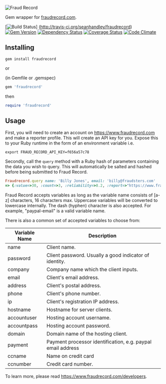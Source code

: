 ![Fraud Record](http://fraudrecord.com/images/logo.png)

Gem wrapper for [fraudrecord.com](https://fraudrecord.com).

[![Build Status](https://secure.travis-ci.org/seanhandley/fraudrecord.png?branch=master)] (http://travis-ci.org/seanhandley/fraudrecord) [![Gem Version](https://badge.fury.io/rb/fraudrecord.png)](http://badge.fury.io/rb/fraudrecord) [![Dependency Status](https://gemnasium.com/seanhandley/fraudrecord.svg)](https://gemnasium.com/seanhandley/fraudrecord) [![Coverage Status](https://coveralls.io/repos/seanhandley/fraudrecord/badge.svg?branch=master)](https://coveralls.io/r/seanhandley/fraudrecord?branch=master) [![Code Climate](https://codeclimate.com/github/seanhandley/fraudrecord.png)](https://codeclimate.com/github/seanhandley/fraudrecord)

## Installing

```
gem install fraudrecord
```

or

(in Gemfile or .gemspec)
```ruby
gem 'fraudrecord'
```

then

```ruby
require 'fraudrecord'
```

## Usage

First, you will need to create an account on https://www.fraudrecord.com and make a reporter profile. This will create an API key for you. Expose this to your Ruby runtime in the form of an environment variable i.e.

```
export FRAUD_RECORD_API_KEY=f656a57c78
```

Secondly, call the `query` method with a Ruby hash of parameters containing the data you wish to query. This will automatically be salted and hashed before being submitted to Fraud Record.

```ruby
Fraudrecord.query name: 'Billy Jones', email: 'billy@fraudsters.com'
=> {:value=>30, :count=>3, :reliability=>8.2, :report=>"https://www.fraudrecord.com/api/?showreport=2bbf78f6f8"}
```

Fraud Record accepts variables as long as the variable name consists of [a-z] characters, 16 characters max. Uppercase variables will be converted to lowercase internally. The dash (hyphen) character is also accepted. For example, "paypal-email" is a valid variable name.

There is also a common set of accepted variables to choose from:

| Variable Name | Description                                                 |
|---------------|-------------------------------------------------------------|
| name          | Client name.                                                |
| password      | Client password. Usually a good indicator of identity.      |
| company       | Company name which the client inputs.                       |
| email         | Client's email address.                                     |
| address       | Client's postal address.                                    |
| phone         | Client's phone number.                                      |
| ip            | Client's registration IP address.                           |
| hostname      | Hostname for server clients.                                |
| accountuser   | Hosting account username.                                   |
| accountpass   | Hosting account password.                                   |
| domain        | Domain name of the hosting client.                          |
| payment       | Payment processor identification, e.g. paypal email address |
| ccname        | Name on credit card                                         |
| ccnumber      | Credit card number.                                         |

To learn more, please read https://www.fraudrecord.com/developers.
